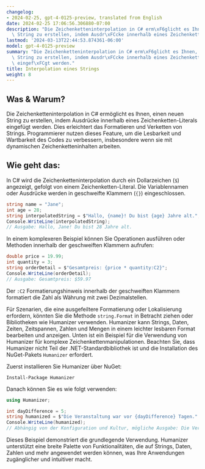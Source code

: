 ```yaml
---
changelog:
- 2024-02-25, gpt-4-0125-preview, translated from English
date: 2024-02-25 17:06:56.306880-07:00
description: "Die Zeichenketteninterpolation in C# erm\xF6glicht es Ihnen, einen neuen\
  \ String zu erstellen, indem Ausdr\xFCcke innerhalb eines Zeichenketten-Literals\u2026"
lastmod: '2024-03-13T22:44:53.874361-06:00'
model: gpt-4-0125-preview
summary: "Die Zeichenketteninterpolation in C# erm\xF6glicht es Ihnen, einen neuen\
  \ String zu erstellen, indem Ausdr\xFCcke innerhalb eines Zeichenketten-Literals\
  \ eingef\xFCgt werden."
title: Interpolation eines Strings
weight: 8
---
```


## Was & Warum?
Die Zeichenketteninterpolation in C# ermöglicht es Ihnen, einen neuen String zu erstellen, indem Ausdrücke innerhalb eines Zeichenketten-Literals eingefügt werden. Dies erleichtert das Formatieren und Verketten von Strings. Programmierer nutzen dieses Feature, um die Lesbarkeit und Wartbarkeit des Codes zu verbessern, insbesondere wenn sie mit dynamischen Zeichenketteninhalten arbeiten.

## Wie geht das:
In C# wird die Zeichenketteninterpolation durch ein Dollarzeichen (`$`) angezeigt, gefolgt von einem Zeichenketten-Literal. Die Variablennamen oder Ausdrücke werden in geschweifte Klammern (`{}`) eingeschlossen.

```csharp
string name = "Jane";
int age = 28;
string interpolatedString = $"Hallo, {name}! Du bist {age} Jahre alt.";
Console.WriteLine(interpolatedString);
// Ausgabe: Hallo, Jane! Du bist 28 Jahre alt.
```

In einem komplexeren Beispiel können Sie Operationen ausführen oder Methoden innerhalb der geschweiften Klammern aufrufen:

```csharp
double price = 19.99;
int quantity = 3;
string orderDetail = $"Gesamtpreis: {price * quantity:C2}";
Console.WriteLine(orderDetail);
// Ausgabe: Gesamtpreis: $59.97
```
Der `:C2` Formatierungshinweis innerhalb der geschweiften Klammern formatiert die Zahl als Währung mit zwei Dezimalstellen.

Für Szenarien, die eine ausgefeiltere Formatierung oder Lokalisierung erfordern, könnten Sie die Methode `string.Format` in Betracht ziehen oder Bibliotheken wie Humanizer verwenden. Humanizer kann Strings, Daten, Zeiten, Zeitspannen, Zahlen und Mengen in einem leichter lesbaren Format bearbeiten und anzeigen. Unten ist ein Beispiel für die Verwendung von Humanizer für komplexe Zeichenkettenmanipulationen. Beachten Sie, dass Humanizer nicht Teil der .NET-Standardbibliothek ist und die Installation des NuGet-Pakets `Humanizer` erfordert.

Zuerst installieren Sie Humanizer über NuGet:

```
Install-Package Humanizer
```

Danach können Sie es wie folgt verwenden:

```csharp
using Humanizer;

int dayDifference = 5;
string humanized = $"Die Veranstaltung war vor {dayDifference} Tagen.".Humanize();
Console.WriteLine(humanized);
// Abhängig von der Konfiguration und Kultur, mögliche Ausgabe: Die Veranstaltung war vor 5 Tagen.
```

Dieses Beispiel demonstriert die grundlegende Verwendung. Humanizer unterstützt eine breite Palette von Funktionalitäten, die auf Strings, Daten, Zahlen und mehr angewendet werden können, was Ihre Anwendungen zugänglicher und intuitiver macht.
